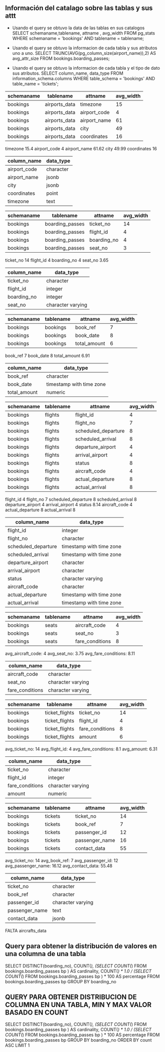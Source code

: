 
## Información del  catalago sobre las tablas y sus attt

 - Usando el query se obtuvo la data de las tablas en sus catalogos
SELECT schemaname,tablename, attname , avg_width FROM pg_stats WHERE schemaname = 'bookings' AND tablename = tablename;

- Usando el query se obtuvo la informacion de cada tabla y sus atributos uno a uno.
SELECT TRUNC(AVG(pg_column_size(airport_name)),2) 
  AS avg_attr_size
  FROM bookings.boarding_passes;

- Usando el query se obtuvo la informacion de cada tabla y el tipo de dato sus atributos.
  SELECT 
  column_name, 
  data_type 
FROM 
  information_schema.columns 
WHERE 
  table_schema = 'bookings' AND 
  table_name = 'tickets';

|schemaname|tablename|attname|avg_width|
|----------|---------|-------|---------|
|bookings|airports_data|timezone|15|
|bookings|airports_data|airport_code|4|
|bookings|airports_data|airport_name|61|
|bookings|airports_data|city|49|
|bookings|airports_data|coordinates|16|

timezone 15.4
airport_code 4
airport_name 61.62
city 49.99
coordinates 16

|column_name|data_type|
|-----------|---------|
|airport_code|character|
|airport_name|jsonb|
|city|jsonb|
|coordinates|point|
|timezone|text|




|schemaname|tablename|attname|avg_width|
|----------|---------|-------|---------|
|bookings|boarding_passes|ticket_no|14|
|bookings|boarding_passes|flight_id|4|
|bookings|boarding_passes|boarding_no|4|
|bookings|boarding_passes|seat_no|3|

ticket_no 14
flight_id 4
boarding_no 4
seat_no 3.65

|column_name|data_type|
|-----------|---------|
|ticket_no|character|
|flight_id|integer|
|boarding_no|integer|
|seat_no|character varying|



|schemaname|tablename|attname|avg_width|
|----------|---------|-------|---------|
|bookings|bookings|book_ref|7|
|bookings|bookings|book_date|8|
|bookings|bookings|total_amount|6|

book_ref 7
book_date 8
total_amount 6.91

|column_name|data_type|
|-----------|---------|
|book_ref|character|
|book_date|timestamp with time zone|
|total_amount|numeric|



|schemaname|tablename|attname|avg_width|
|----------|---------|-------|---------|
|bookings|flights|flight_id|4|
|bookings|flights|flight_no|7|
|bookings|flights|scheduled_departure|8|
|bookings|flights|scheduled_arrival|8|
|bookings|flights|departure_airport|4|
|bookings|flights|arrival_airport|4|
|bookings|flights|status|8|
|bookings|flights|aircraft_code|4|
|bookings|flights|actual_departure|8|
|bookings|flights|actual_arrival|8|

flight_id 4
flight_no 7
scheduled_departure 8
scheduled_arrival 8
departure_airport 4
arrival_airport 4
status 8.14
aircraft_code 4
actual_departure 8
actual_arrival 8

|column_name|data_type|
|-----------|---------|
|flight_id|integer|
|flight_no|character|
|scheduled_departure|timestamp with time zone|
|scheduled_arrival|timestamp with time zone|
|departure_airport|character|
|arrival_airport|character|
|status|character varying|
|aircraft_code|character|
|actual_departure|timestamp with time zone|
|actual_arrival|timestamp with time zone|


|schemaname|tablename|attname|avg_width|
|----------|---------|-------|---------|
|bookings|seats|aircraft_code|4|
|bookings|seats|seat_no|3|
|bookings|seats|fare_conditions|8|

avg_aircraft_code: 4
avg_seat_no: 3.75
avg_fare_conditions: 8.11





|column_name|data_type|
|-----------|---------|
|aircraft_code|character|
|seat_no|character varying|
|fare_conditions|character varying|



|schemaname|tablename|attname|avg_width|
|----------|---------|-------|---------|
|bookings|ticket_flights|ticket_no|14|
|bookings|ticket_flights|flight_id|4|
|bookings|ticket_flights|fare_conditions|8|
|bookings|ticket_flights|amount|6|

avg_ticket_no: 14
avg_flight_id: 4
avg_fare_conditions: 8.1
avg_amount: 6.31


|column_name|data_type|
|-----------|---------|
|ticket_no|character|
|flight_id|integer|
|fare_conditions|character varying|
|amount|numeric|



|schemaname|tablename|attname|avg_width|
|----------|---------|-------|---------|
|bookings|tickets|ticket_no|14|
|bookings|tickets|book_ref|7|
|bookings|tickets|passenger_id|12|
|bookings|tickets|passenger_name|16|
|bookings|tickets|contact_data|55|


avg_ticket_no: 14
avg_book_ref: 7
avg_passenger_id: 12
avg_passenger_name: 16.12
avg_contact_data: 55.48


|column_name|data_type|
|-----------|---------|
|ticket_no|character|
|book_ref|character|
|passenger_id|character varying|
|passenger_name|text|
|contact_data|jsonb|



FALTA aircrafts_data


## Query para obtener la distribución de valores en una columna de una tabla

SELECT DISTINCT(boarding_no), 
COUNT(*),
(SELECT COUNT(*) FROM bookings.boarding_passes bp ) AS cardinality, 
COUNT(*) * 1.0 / (SELECT COUNT(*) FROM bookings.boarding_passes bp ) * 100 AS percentage
FROM bookings.boarding_passes bp 
GROUP BY boarding_no 

## QUERY PARA OBTENER DISTRIBUCION DE COLUMNA EN UNA TABLA, MIN Y MAX VALOR BASADO EN COUNT

SELECT DISTINCT(boarding_no), 
COUNT(*),
(SELECT COUNT(*) FROM bookings.boarding_passes bp ) AS cardinality, 
COUNT(*) * 1.0 / (SELECT COUNT(*) FROM bookings.boarding_passes bp ) * 100 AS percentage
FROM bookings.boarding_passes bp 
GROUP BY boarding_no 
ORDER BY count ASC
LIMIT 1
